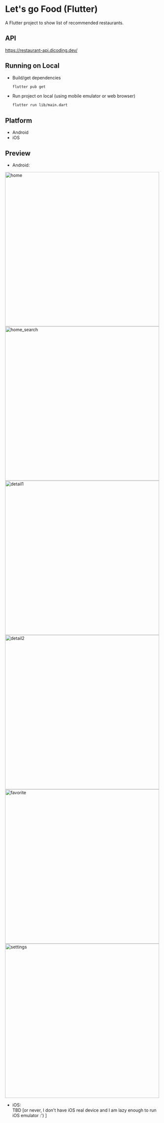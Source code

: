 # Let's go Food (Flutter)

A Flutter project to show list of recommended restaurants.

## API
https://restaurant-api.dicoding.dev/

## Running on Local

- Build/get dependencies
    ```bash
    flutter pub get
    ```
- Run project on local (using mobile emulator or web browser)
    ```bash
    flutter run lib/main.dart
    ```


## Platform

- Android
- iOS


## Preview

- Android: <br>
<img width="500" alt="home" src="https://github.com/toharifqi/letsgo_food_flutter/assets/44081111/159582ae-dd5d-4e96-8bc0-3177c81e4315">
<img width="500" alt="home_search" src="https://github.com/toharifqi/letsgo_food_flutter/assets/44081111/a3080afa-49af-4984-b6e2-45e2356f9d45">
<img width="500" alt="detail1" src="https://github.com/toharifqi/letsgo_food_flutter/assets/44081111/3cff7f76-22d6-4eba-9f0e-47e7aef55609">
<img width="500" alt="detail2" src="https://github.com/toharifqi/letsgo_food_flutter/assets/44081111/fad72ace-a8f1-4d01-8560-8a9575859219">
<img width="500" alt="favorite" src="https://github.com/toharifqi/letsgo_food_flutter/assets/44081111/5bfb560b-a889-4326-a924-0addf87e3110">
<img width="500" alt="settings" src="https://github.com/toharifqi/letsgo_food_flutter/assets/44081111/9546da11-0e75-4af8-a44b-aeeb76ffc1f7">


- iOS: <br>
TBD [or never, I don't have iOS real device and I am lazy enough to run iOS emulator :') ]

